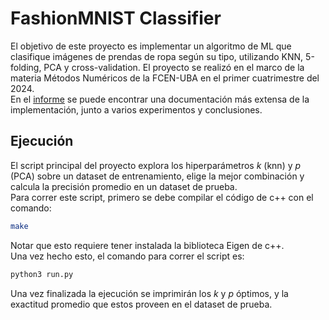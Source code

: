 # FashionMNIST Classifier

El objetivo de este proyecto es implementar un algoritmo de ML que clasifique imágenes de prendas de ropa según su tipo, utilizando KNN, 5-folding, PCA y cross-validation. El proyecto se realizó en el marco de la materia Métodos Numéricos de la FCEN-UBA en el primer cuatrimestre del 2024. \
En el [informe](./informe.pdf) se puede encontrar una documentación más extensa de la implementación, junto a varios experimentos y conclusiones.


## Ejecución
El script principal del proyecto explora los hiperparámetros $k$ (knn) y $p$ (PCA) sobre un dataset de entrenamiento, elige la mejor combinación y calcula la precisión promedio en un dataset de prueba. \
Para correr este script, primero se debe compilar el código de c++ con el comando:
```bash 
make 
```
Notar que esto requiere tener instalada la biblioteca Eigen de c++. \
Una vez hecho esto, el comando para correr el script es:
```bash 
python3 run.py 
```
Una vez finalizada la ejecución se imprimirán los $k$ y $p$ óptimos, y la exactitud promedio que estos proveen en el dataset de prueba.



